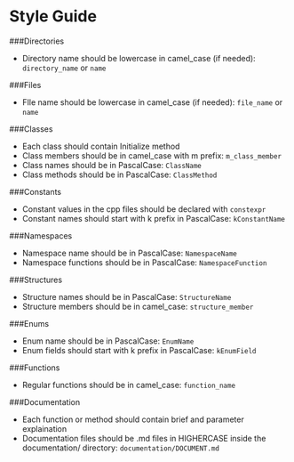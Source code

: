 # Style Guide

###Directories
- Directory name should be lowercase in camel_case (if needed): ``directory_name`` or ``name``

###Files
- FIle name should be lowercase in camel_case (if needed): ``file_name`` or ``name``

###Classes  
- Each class should contain Initialize method
- Class members should be in camel_case with m prefix: ``m_class_member``
- Class names should be in PascalCase: ``ClassName``
- Class methods should be in PascalCase: ``ClassMethod``

###Constants
- Constant values in the cpp files should be declared with ``constexpr``
- Constant names should start with k prefix in PascalCase: ``kConstantName``

###Namespaces
- Namespace name should be in PascalCase: ``NamespaceName``
- Namespace functions should be in PascalCase: ``NamespaceFunction``

###Structures
- Structure names should be in PascalCase: ``StructureName``
- Structure members should be in camel_case: ``structure_member``

###Enums
- Enum name should be in PascalCase: ``EnumName``
- Enum fields should start with k prefix in PascalCase: ``kEnumField``

###Functions
- Regular functions should be in camel_case: ``function_name``

###Documentation
- Each function or method should contain brief and parameter explaination
- Documentation files should be .md files in HIGHERCASE inside the documentation/ directory: ``documentation/DOCUMENT.md``